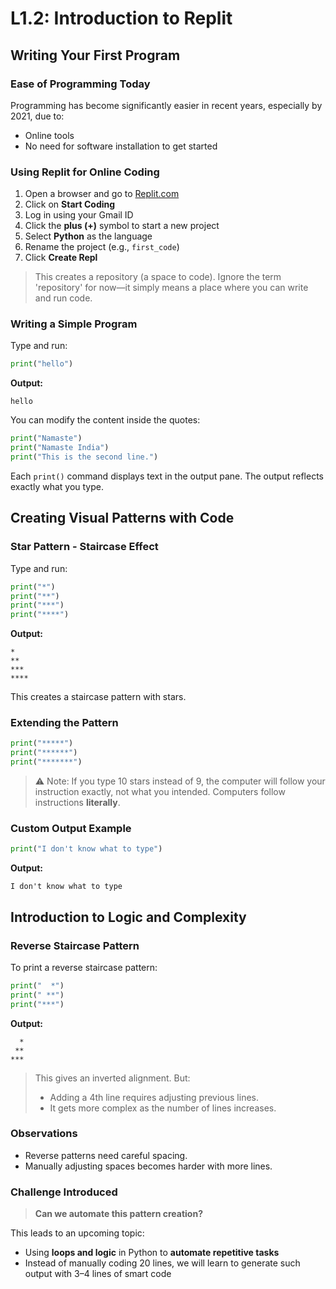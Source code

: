
# L1.2: Introduction to Replit

## Writing Your First Program

### Ease of Programming Today

Programming has become significantly easier in recent years, especially by 2021, due to:

- Online tools  
- No need for software installation to get started

### Using Replit for Online Coding

1. Open a browser and go to [Replit.com](https://replit.com)  
2. Click on **Start Coding**  
3. Log in using your Gmail ID  
4. Click the **plus (+)** symbol to start a new project  
5. Select **Python** as the language  
6. Rename the project (e.g., `first_code`)  
7. Click **Create Repl**

> This creates a repository (a space to code). Ignore the term 'repository' for now—it simply means a place where you can write and run code.

### Writing a Simple Program

Type and run:

```python
print("hello")
```

**Output:**
```
hello
```

You can modify the content inside the quotes:

```python
print("Namaste")
print("Namaste India")
print("This is the second line.")
```

Each `print()` command displays text in the output pane. The output reflects exactly what you type.

## Creating Visual Patterns with Code

### Star Pattern - Staircase Effect

Type and run:

```python
print("*")
print("**")
print("***")
print("****")
```

**Output:**
```
*
**
***
****
```

This creates a staircase pattern with stars.

### Extending the Pattern

```python
print("*****")
print("******")
print("*******")
```

> ⚠️ Note: If you type 10 stars instead of 9, the computer will follow your instruction exactly, not what you intended. Computers follow instructions **literally**.

### Custom Output Example

```python
print("I don't know what to type")
```

**Output:**
```
I don't know what to type
```

## Introduction to Logic and Complexity

### Reverse Staircase Pattern

To print a reverse staircase pattern:

```python
print("  *")
print(" **")
print("***")
```

**Output:**
```
  *
 **
***
```

> This gives an inverted alignment. But:
> - Adding a 4th line requires adjusting previous lines.
> - It gets more complex as the number of lines increases.

### Observations

- Reverse patterns need careful spacing.
- Manually adjusting spaces becomes harder with more lines.

### Challenge Introduced

> **Can we automate this pattern creation?**

This leads to an upcoming topic:

- Using **loops and logic** in Python to **automate repetitive tasks**
- Instead of manually coding 20 lines, we will learn to generate such output with 3–4 lines of smart code
